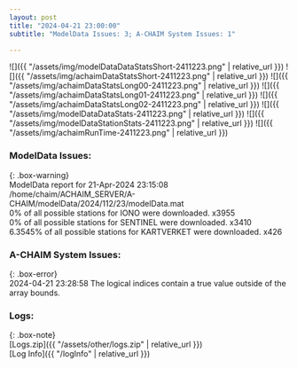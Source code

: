 ```yaml
---
layout: post
title: "2024-04-21 23:00:00"
subtitle: "ModelData Issues: 3; A-CHAIM System Issues: 1"

---
```


![]({{ "/assets/img/modelDataDataStatsShort-2411223.png" | relative_url }})
![]({{ "/assets/img/achaimDataStatsShort-2411223.png" | relative_url }})
![]({{ "/assets/img/achaimDataStatsLong00-2411223.png" | relative_url }})
![]({{ "/assets/img/achaimDataStatsLong01-2411223.png" | relative_url }})
![]({{ "/assets/img/achaimDataStatsLong02-2411223.png" | relative_url }})
![]({{ "/assets/img/modelDataDataStats-2411223.png" | relative_url }})
![]({{ "/assets/img/modelDataStationStats-2411223.png" | relative_url }})
![]({{ "/assets/img/achaimRunTime-2411223.png" | relative_url }})


### ModelData Issues:  
  
{: .box-warning}  
 ModelData report for 21-Apr-2024 23:15:08   
 /home/chaim/ACHAIM_SERVER/A-CHAIM/modelData/2024/112/23/modelData.mat   
 0% of all possible stations for IONO were downloaded. x3955   
 0% of all possible stations for SENTINEL were downloaded. x3410   
 6.3545% of all possible stations for KARTVERKET were downloaded. x426   
  
### A-CHAIM System Issues:  
  
{: .box-error}  
2024-04-21 23:28:58 The logical indices contain a true value outside of the array bounds.  

### Logs:  
  
{: .box-note}  
[Logs.zip]({{ "/assets/other/logs.zip" | relative_url }})  
[Log Info]({{ "/logInfo" | relative_url }})  

